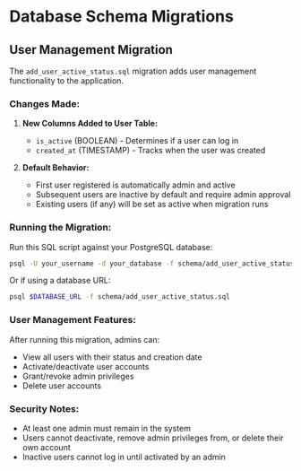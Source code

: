 # Database Schema Migrations

## User Management Migration

The `add_user_active_status.sql` migration adds user management functionality to the application.

### Changes Made:

1. **New Columns Added to User Table:**
   - `is_active` (BOOLEAN) - Determines if a user can log in
   - `created_at` (TIMESTAMP) - Tracks when the user was created

2. **Default Behavior:**
   - First user registered is automatically admin and active
   - Subsequent users are inactive by default and require admin approval
   - Existing users (if any) will be set as active when migration runs

### Running the Migration:

Run this SQL script against your PostgreSQL database:

```bash
psql -U your_username -d your_database -f schema/add_user_active_status.sql
```

Or if using a database URL:

```bash
psql $DATABASE_URL -f schema/add_user_active_status.sql
```

### User Management Features:

After running this migration, admins can:
- View all users with their status and creation date
- Activate/deactivate user accounts
- Grant/revoke admin privileges
- Delete user accounts

### Security Notes:
- At least one admin must remain in the system
- Users cannot deactivate, remove admin privileges from, or delete their own account
- Inactive users cannot log in until activated by an admin 